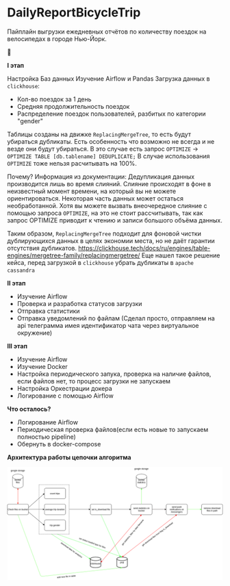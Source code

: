 # DailyReportBicycleTrip
Пайплайн выгрузки ежедневных отчётов по количеству поездок на велосипедах в городе Нью-Йорк.

&#128578;

**I этап**

Настройка Баз данных
Изучение Airflow и Pandas
Загрузка данных в `clickhouse`:

* Кол-во поездок за 1 день
* Средняя продолжительность поездок
* Распределение поездок пользователей, разбитых по категории "gender"

Таблицы созданы на движке ``ReplacingMergeTree``, то есть будут убираться дубликаты.
Есть особенность что возможно не всегда и не везде они будут убираться.
В это случае есть запрос `OPTIMIZE` -> `OPTIMIZE TABLE [db.tablename] DEDUPLICATE;`
В случае использования `OPTIMIZE` тоже нельзя расчитывать на 100%.

Почему?
Информация из документации:
Дедупликация данных производится лишь во время слияний. 
Слияние происходят в фоне в неизвестный момент времени, на который вы не 
можете ориентироваться. Некоторая часть данных может остаться необработанной. 
Хотя вы можете вызвать внеочередное слияние с помощью запроса `OPTIMIZE`, 
на это не стоит рассчитывать, так как запрос OPTIMIZE приводит к чтению и записи большого объёма данных.

Таким образом, `ReplacingMergeTree` подходит для фоновой чистки дублирующихся данных в целях экономии места, но не даёт гарантии отсутствия дубликатов.
https://clickhouse.tech/docs/ru/engines/table-engines/mergetree-family/replacingmergetree/
Еще нашел такое решение кейса, перед загрузкой в `clickhouse` убрать дубликаты в `apache cassandra`

**II этап**

* Изучение Airflow
* Проверка и разработка статусов загрузки
* Отправка статистики
* Отправка уведомлений по файлам (Сделал просто, отправляем на api телеграмма имея идентификатор чата через виртуальное окружение)

**III этап**

* Изучение Airflow
* Изучение Docker
* Настройка периодического запука, проверка на наличие файлов, если файлов нет, то процесс загрузки не запускаем
* Настройка Оркестрации докера
* Логирование с помощью Airflow


**Что осталось?**

* Логирование Airflow
* Периодическая проверка файлов(если есть новые то запускаем полностью pipeline)
* Обернуть в docker-compose


**Архитектура работы цепочки алгоритма**

![Architecture](airflow_app.png)

